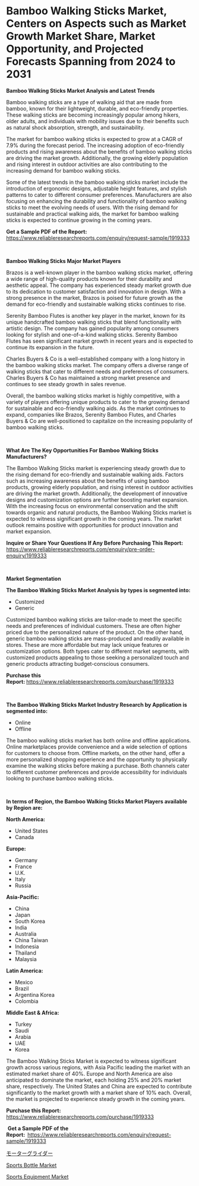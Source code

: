 <p><h1>Bamboo Walking Sticks Market, Centers on Aspects such as Market Growth Market Share, Market Opportunity, and Projected Forecasts Spanning from 2024 to 2031</h1></p><p><strong>Bamboo Walking Sticks Market Analysis and Latest Trends</strong></p>
<p><p>Bamboo walking sticks are a type of walking aid that are made from bamboo, known for their lightweight, durable, and eco-friendly properties. These walking sticks are becoming increasingly popular among hikers, older adults, and individuals with mobility issues due to their benefits such as natural shock absorption, strength, and sustainability.</p><p>The market for bamboo walking sticks is expected to grow at a CAGR of 7.9% during the forecast period. The increasing adoption of eco-friendly products and rising awareness about the benefits of bamboo walking sticks are driving the market growth. Additionally, the growing elderly population and rising interest in outdoor activities are also contributing to the increasing demand for bamboo walking sticks.</p><p>Some of the latest trends in the bamboo walking sticks market include the introduction of ergonomic designs, adjustable height features, and stylish patterns to cater to different consumer preferences. Manufacturers are also focusing on enhancing the durability and functionality of bamboo walking sticks to meet the evolving needs of users. With the rising demand for sustainable and practical walking aids, the market for bamboo walking sticks is expected to continue growing in the coming years.</p></p>
<p><strong>Get a Sample PDF of the Report:&nbsp;</strong> <a href="https://www.reliableresearchreports.com/enquiry/request-sample/1919333">https://www.reliableresearchreports.com/enquiry/request-sample/1919333</a></p>
<p>&nbsp;</p>
<p><strong>Bamboo Walking Sticks Major Market Players</strong></p>
<p><p>Brazos is a well-known player in the bamboo walking sticks market, offering a wide range of high-quality products known for their durability and aesthetic appeal. The company has experienced steady market growth due to its dedication to customer satisfaction and innovation in design. With a strong presence in the market, Brazos is poised for future growth as the demand for eco-friendly and sustainable walking sticks continues to rise.</p><p>Serenity Bamboo Flutes is another key player in the market, known for its unique handcrafted bamboo walking sticks that blend functionality with artistic design. The company has gained popularity among consumers looking for stylish and one-of-a-kind walking sticks. Serenity Bamboo Flutes has seen significant market growth in recent years and is expected to continue its expansion in the future.</p><p>Charles Buyers & Co is a well-established company with a long history in the bamboo walking sticks market. The company offers a diverse range of walking sticks that cater to different needs and preferences of consumers. Charles Buyers & Co has maintained a strong market presence and continues to see steady growth in sales revenue.</p><p>Overall, the bamboo walking sticks market is highly competitive, with a variety of players offering unique products to cater to the growing demand for sustainable and eco-friendly walking aids. As the market continues to expand, companies like Brazos, Serenity Bamboo Flutes, and Charles Buyers & Co are well-positioned to capitalize on the increasing popularity of bamboo walking sticks.</p></p>
<p>&nbsp;</p>
<p><strong>What Are The Key Opportunities For Bamboo Walking Sticks Manufacturers?</strong></p>
<p><p>The Bamboo Walking Sticks market is experiencing steady growth due to the rising demand for eco-friendly and sustainable walking aids. Factors such as increasing awareness about the benefits of using bamboo products, growing elderly population, and rising interest in outdoor activities are driving the market growth. Additionally, the development of innovative designs and customization options are further boosting market expansion. With the increasing focus on environmental conservation and the shift towards organic and natural products, the Bamboo Walking Sticks market is expected to witness significant growth in the coming years. The market outlook remains positive with opportunities for product innovation and market expansion.</p></p>
<p><strong>Inquire or Share Your Questions If Any Before Purchasing This Report:</strong> <a href="https://www.reliableresearchreports.com/enquiry/pre-order-enquiry/1919333">https://www.reliableresearchreports.com/enquiry/pre-order-enquiry/1919333</a></p>
<p>&nbsp;</p>
<p><strong>Market Segmentation</strong></p>
<p><strong>The Bamboo Walking Sticks Market Analysis by types is segmented into:</strong></p>
<p><ul><li>Customized</li><li>Generic</li></ul></p>
<p><p>Customized bamboo walking sticks are tailor-made to meet the specific needs and preferences of individual customers. These are often higher priced due to the personalized nature of the product. On the other hand, generic bamboo walking sticks are mass-produced and readily available in stores. These are more affordable but may lack unique features or customization options. Both types cater to different market segments, with customized products appealing to those seeking a personalized touch and generic products attracting budget-conscious consumers.</p></p>
<p><strong>Purchase this Report:&nbsp;</strong><a href="https://www.reliableresearchreports.com/purchase/1919333">https://www.reliableresearchreports.com/purchase/1919333</a></p>
<p>&nbsp;</p>
<p><strong>The Bamboo Walking Sticks Market Industry Research by Application is segmented into:</strong></p>
<p><ul><li>Online</li><li>Offline</li></ul></p>
<p><p>The bamboo walking sticks market has both online and offline applications. Online marketplaces provide convenience and a wide selection of options for customers to choose from. Offline markets, on the other hand, offer a more personalized shopping experience and the opportunity to physically examine the walking sticks before making a purchase. Both channels cater to different customer preferences and provide accessibility for individuals looking to purchase bamboo walking sticks.</p></p>
<p>&nbsp;</p>
<p><strong>In terms of Region, the Bamboo Walking Sticks Market Players available by Region are:</strong></p>
<p>
    <p> <strong> North America: </strong>
        <ul>
            <li>United States</li>
            <li>Canada</li>
        </ul>
        </p> 
    <p> <strong> Europe: </strong>
        <ul>
            <li>Germany</li>
            <li>France</li>
            <li>U.K.</li>
            <li>Italy</li>
            <li>Russia</li>
        </ul>
        </p> 
    <p> <strong> Asia-Pacific: </strong>
        <ul>
            <li>China</li>
            <li>Japan</li>
            <li>South Korea</li>
            <li>India</li>
            <li>Australia</li>
            <li>China Taiwan</li>
            <li>Indonesia</li>
            <li>Thailand</li>
            <li>Malaysia</li>
        </ul>
        </p> 
    <p> <strong> Latin America: </strong>
        <ul>
            <li>Mexico</li>
            <li>Brazil</li>
            <li>Argentina Korea</li>
            <li>Colombia</li>
        </ul>
        </p> 
    <p> <strong> Middle East & Africa: </strong>
        <ul>
            <li>Turkey</li>
            <li>Saudi</li>
            <li>Arabia</li>
            <li>UAE</li>
            <li>Korea</li>
        </ul>
    </p>
    </p>
<p><p>The Bamboo Walking Sticks Market is expected to witness significant growth across various regions, with Asia Pacific leading the market with an estimated market share of 40%. Europe and North America are also anticipated to dominate the market, each holding 25% and 20% market share, respectively. The United States and China are expected to contribute significantly to the market growth with a market share of 10% each. Overall, the market is projected to experience steady growth in the coming years.</p></p>
<p><strong>Purchase this Report: </strong><a href="https://www.reliableresearchreports.com/purchase/1919333">https://www.reliableresearchreports.com/purchase/1919333</a></p>
<p>&nbsp;<strong>Get a Sample PDF of the Report:&nbsp;&nbsp;</strong><a href="https://www.reliableresearchreports.com/enquiry/request-sample/1919333">https://www.reliableresearchreports.com/enquiry/request-sample/1919333</a></p>
<p><strong></strong></p>
<p><p><a href="https://medium.com/@fabianhoncescu2022/%E3%83%A2%E3%83%BC%E3%82%BF%E3%83%BC%E3%82%B0%E3%83%A9%E3%82%A4%E3%83%80%E3%83%BC%E5%B8%82%E5%A0%B4%E8%A6%8F%E6%A8%A1-%E5%B8%82%E5%A0%B4%E8%A6%8B%E9%80%9A%E3%81%97%E3%81%A8%E5%B8%82%E5%A0%B4%E4%BA%88%E6%B8%AC-2024%E5%B9%B4%E3%81%8B%E3%82%892031%E5%B9%B4-0f0d475510b0">モーターグライダー</a></p><p><a href="https://github.com/vimar16th/Market-Research-Report-List-3/blob/main/sports-bottle-market.md">Sports Bottle Market</a></p><p><a href="https://github.com/luckyshygirl/Market-Research-Report-List-3/blob/main/sports-equipment-market.md">Sports Equipment Market</a></p></p>